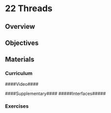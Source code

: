 22 Threads
===============

## Overview ##


## Objectives ##

## Materials ##

### Curriculum ###


####Video####
 

####Supplementary####
#####Interfaces#####

  
### Exercises ###

